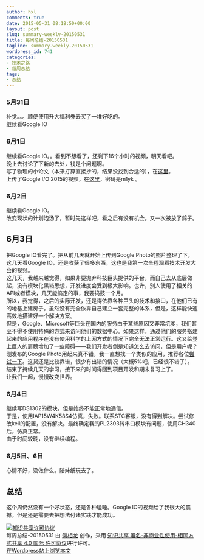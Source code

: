 ```yaml
---
author: hxl
comments: true
date: 2015-05-31 08:18:50+00:00
layout: post
slug: summary-weekly-20150531
title: 每周总结-20150531
tagline: summary-weekly-20150531
wordpress_id: 741
categories:
- 技术之路
- 每周总结
tags:
- 总结
---
```


### 5月31日
补觉。。。顺便使用升大福利券去买了一堆好吃的。  
继续看Google IO  

### 6月1日
继续看Google IO。。看到不想看了，还剩下16个小时的视频，明天看吧。  
晚上去讨论了下新的去处，钱是个问题啊。  
写了物理的小论文（本来打算直接抄的，结果没找到合适的），在[这里](https://tec.hxlxz.com/?p=747)。  
上传了Google I/O 2015的视频，在[这里](http://pan.baidu.com/s/1mgmVu3I)，密码是m1yk 。  

### 6月2日
继续看Google IO。  
改变现状的计划泡汤了，暂时先这样吧，看之后有没有机会。又一次被放了鸽子。  

## 6月3日
把Google IO看完了。把从前几天就开始上传到Google Photo的照片整理了下。  
这几天看Google IO，还是收获了很多东西，这也是我第一次全程观看技术开发大会的视频。  
这几天，我越来越觉得，如果非要抛弃科技巨头提供的平台，而自己去从底层做起，没有模块化黑箱思想，开发进度会受到极大影响。也许，别人使用了相关的API或者模块，几天能搞定的事，我要捣鼓一个月。  
所以，我觉得，之后的实际开发，还是得依靠各种巨头的技术和接口，在他们已有的地基上建房子。虽然没有完全依靠自己建立一套完整的体系，但是，这样能快速高效地搭建好一个解决方案。  
但是，Google、Microsoft等巨头在国内的服务由于某些原因又非常坑爹，我们甚至不得不使用特殊的方式来访问他们的数据中心。如果这样，通过他们的服务搭建起来的应用程序在没有使用科学的上网方式的情况下完全无法正常运行。这又给登上巨人的肩膀增加了一些障碍——我们开发者倒是知道怎么去访问，但是用户呢？  
刚发布的Google Photo用起来真不错，我一直想找一个类似的应用，推荐各位[尝试一下](https://photos.google.com/)。这货还是比较靠谱，很少有出错的情况（大概5%吧，已经很不错了）。  
结束了持续几天的学习，接下来的时间得回到项目开发和期末复习上了。  
让我们一起，慢慢改变世界。  

### 6月4日
继续写DS1302的模块，但是始终不能正常地通信。  
于是，使用IAP15W4K58S4仿真，失败。联系STC客服，没有得到解决。尝试修改keil的配置，没有解决。最终确定我的PL2303转串口模块有问题，使用CH340后，仿真正常。  
由于时间较晚，没有继续编程。  

### 6月5日、6日
心情不好，没做什么。陪妹纸玩去了。  

## 总结
这个周仍然没有一个好状态，还是各种瞌睡。Google IO的视频给了我很大的震撼，但是还是需要去把想法付诸实践才能成功。

[![知识共享许可协议](https://i.creativecommons.org/l/by-nc-sa/4.0/88x31.png)](http://creativecommons.org/licenses/by-nc-sa/4.0/)  
每周总结-20150531 由 [何相龙]() 创作，采用 [知识共享 署名-非商业性使用-相同方式共享 4.0 国际 许可协议](http://creativecommons.org/licenses/by-nc-sa/4.0/)进行许可。  
[在Wordpress站上浏览本文](https://tec.hxlxz.com/?p=741)
